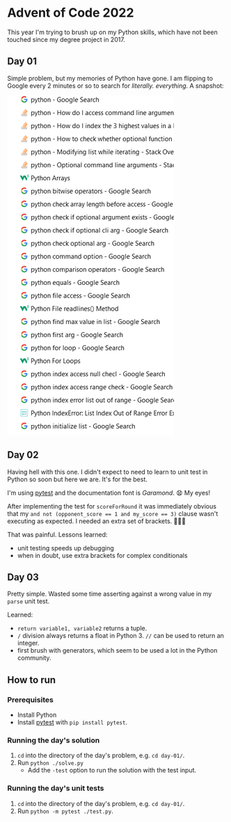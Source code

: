 # Advent of Code 2022

This year I'm trying to brush up on my Python skills, which have not been touched since my degree project in 2017.

## Day 01

Simple problem, but my memories of Python have gone. I am flipping to Google every 2 minutes or so to search for _literally. everything_. A snapshot:

![Screenshot of my ridiculous noob Google searches](./media/google-searches.png)

## Day 02

Having hell with this one. I didn't expect to need to learn to unit test in Python so soon but here we are. It's for the best.

I'm using [pytest](https://docs.pytest.org/en/7.2.x/) and the documentation font is _Garamond_. 😧 My eyes!

After implementing the test for `scoreForRound` it was immediately obvious that my `and not (opponent_score == 1 and my_score == 3)` clause wasn't executing as expected. I needed an extra set of brackets. 🤦🏻‍♀️

That was painful. Lessons learned:
- unit testing speeds up debugging
- when in doubt, use extra brackets for complex conditionals

## Day 03

Pretty simple. Wasted some time asserting against a wrong value in my `parse` unit test.

Learned:
- `return variable1, variable2` returns a tuple.
- `/` division always returns a float in Python 3. `//` can be used to return an integer.
- first brush with generators, which seem to be used a lot in the Python community.

## How to run

### Prerequisites

- Install Python
- Install [pytest](https://docs.pytest.org) with `pip install pytest`.

### Running the day's solution
1. `cd` into the directory of the day's problem, e.g. `cd day-01/`.
2. Run `python ./solve.py`
    - Add the `-test` option to run the solution with the test input.

### Running the day's unit tests
1. `cd` into the directory of the day's problem, e.g. `cd day-01/`.
2. Run `python -m pytest ./test.py`.